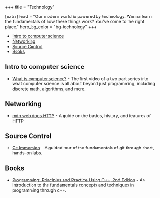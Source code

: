 +++
title = "Technology"

[extra]
lead = "Our modern world is powered by technology. Wanna learn the fundamentals of how these things work? You've come to the right place."
hero_bg_color = "bg-technology"
+++

- [Intro to computer science](#intro-to-computer-science)
- [Networking](#networking)
- [Source Control](#source-control)
- [Books](#books)

## Intro to computer science

- [What is computer science?](https://www.youtube.com/watch?v=Tzl0ELY_TiM) - The first video of a two part series into what computer science is all about beyond just programming, including discrete math, algorithms, and more.

## Networking

- [mdn web docs HTTP](https://developer.mozilla.org/en-US/docs/Web/HTTP/Overview) - A guide on the basics, history, and features of HTTP

## Source Control

- [Git Immersion](https://gitimmersion.com) - A guided tour of the fundamentals of git through short, hands-on labs.

## Books

- [Programming: Principles and Practice Using C++, 2nd Edition](https://learning.oreilly.com/library/view/programming-principles-and/9780133796759/) - An introduction to the fundamentals concepts and techniques in programming through c++.